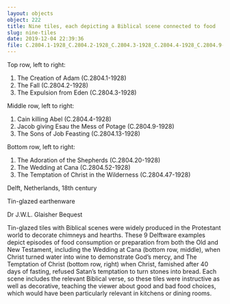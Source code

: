 ```yaml
---
layout: objects
object: 222
title: Nine tiles, each depicting a Biblical scene connected to food
slug: nine-tiles
date: 2019-12-04 22:39:36
file: C.2804.1-1928_C.2804.2-1928_C.2804.3-1928_C.2804.4-1928_C.2804.9-1928_C.2804.13-1928_C.2804.20-1928_C.2804.52-1928_C.2804.47-1928_1_201901_amt49_dc1.jpg
---
```

Top row, left to right:  

1. The Creation of Adam (C.2804.1-1928)
2. The Fall (C.2804.2-1928)
3. The Expulsion from Eden (C.2804.3-1928)

Middle row, left to right:

1. Cain killing Abel (C.2804.4-1928)
2. Jacob giving Esau the Mess of Potage (C.2804.9-1928)
3. The Sons of Job Feasting (C.2804.13-1928)

Bottom row, left to right:

1. The Adoration of the Shepherds (C.2804.20-1928)
2. The Wedding at Cana (C.2804.52-1928)
3. The Temptation of Christ in the Wilderness (C.2804.47-1928)

Delft, Netherlands, 18th century

Tin-glazed earthenware  

Dr J.W.L. Glaisher Bequest  

Tin-glazed tiles with Biblical scenes were widely produced in the Protestant world to decorate chimneys and hearths. These 9 Delftware examples depict episodes of food consumption or preparation from both the Old and New Testament, including the Wedding at Cana (bottom row, middle), when Christ turned water into wine to demonstrate God’s mercy, and The Temptation of Christ (bottom row, right) when Christ, famished after 40 days of fasting, refused Satan’s temptation to turn stones into bread. Each scene includes the relevant Biblical verse, so these tiles were instructive as well as decorative, teaching the viewer about good and bad food choices, which would have been particularly relevant in kitchens or dining rooms.</p>

